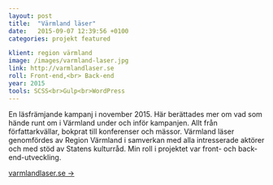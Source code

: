 ```yaml
---
layout: post
title:  "Värmland läser"
date:   2015-09-07 12:39:56 +0100
categories: projekt featured

klient: region värmland
image: /images/varmland-laser.jpg
link: http://varmlandlaser.se
roll: Front-end,<br> Back-end
year: 2015
tools: SCSS<br>Gulp<br>WordPress
---
```


En läsfrämjande kampanj i november 2015. Här berättades mer om vad som hände runt om i Värmland under och inför kampanjen. Allt från författarkvällar, bokprat till konferenser och mässor.
Värmland läser genomfördes av Region Värmland i samverkan med alla intresserade aktörer och med stöd av Statens kulturråd. Min roll i projektet var front- och back-end-utveckling.

[varmlandlaser.se →](http://varmlandlaser.se)
